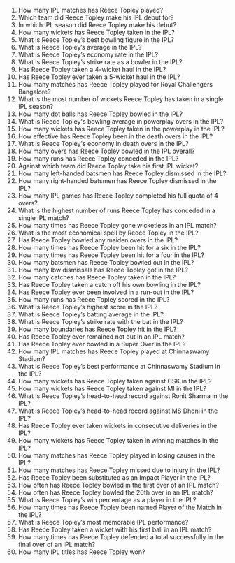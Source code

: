 1. How many IPL matches has Reece Topley played?  
2. Which team did Reece Topley make his IPL debut for?  
3. In which IPL season did Reece Topley make his debut?  
4. How many wickets has Reece Topley taken in the IPL?  
5. What is Reece Topley’s best bowling figure in the IPL?  
6. What is Reece Topley’s average in the IPL?  
7. What is Reece Topley’s economy rate in the IPL?  
8. What is Reece Topley’s strike rate as a bowler in the IPL?  
9. Has Reece Topley taken a 4-wicket haul in the IPL?  
10. Has Reece Topley ever taken a 5-wicket haul in the IPL?  
11. How many matches has Reece Topley played for Royal Challengers Bangalore?  
12. What is the most number of wickets Reece Topley has taken in a single IPL season?  
13. How many dot balls has Reece Topley bowled in the IPL?  
14. What is Reece Topley's bowling average in powerplay overs in the IPL?  
15. How many wickets has Reece Topley taken in the powerplay in the IPL?  
16. How effective has Reece Topley been in the death overs in the IPL?  
17. What is Reece Topley's economy in death overs in the IPL?  
18. How many overs has Reece Topley bowled in the IPL overall?  
19. How many runs has Reece Topley conceded in the IPL?  
20. Against which team did Reece Topley take his first IPL wicket?  
21. How many left-handed batsmen has Reece Topley dismissed in the IPL?  
22. How many right-handed batsmen has Reece Topley dismissed in the IPL?  
23. How many IPL games has Reece Topley completed his full quota of 4 overs?  
24. What is the highest number of runs Reece Topley has conceded in a single IPL match?  
25. How many times has Reece Topley gone wicketless in an IPL match?  
26. What is the most economical spell by Reece Topley in the IPL?  
27. Has Reece Topley bowled any maiden overs in the IPL?  
28. How many times has Reece Topley been hit for a six in the IPL?  
29. How many times has Reece Topley been hit for a four in the IPL?  
30. How many batsmen has Reece Topley bowled out in the IPL?  
31. How many lbw dismissals has Reece Topley got in the IPL?  
32. How many catches has Reece Topley taken in the IPL?  
33. Has Reece Topley taken a catch off his own bowling in the IPL?  
34. Has Reece Topley ever been involved in a run-out in the IPL?  
35. How many runs has Reece Topley scored in the IPL?  
36. What is Reece Topley’s highest score in the IPL?  
37. What is Reece Topley’s batting average in the IPL?  
38. What is Reece Topley’s strike rate with the bat in the IPL?  
39. How many boundaries has Reece Topley hit in the IPL?  
40. Has Reece Topley ever remained not out in an IPL match?  
41. Has Reece Topley ever bowled in a Super Over in the IPL?  
42. How many IPL matches has Reece Topley played at Chinnaswamy Stadium?  
43. What is Reece Topley’s best performance at Chinnaswamy Stadium in the IPL?  
44. How many wickets has Reece Topley taken against CSK in the IPL?  
45. How many wickets has Reece Topley taken against MI in the IPL?  
46. What is Reece Topley’s head-to-head record against Rohit Sharma in the IPL?  
47. What is Reece Topley’s head-to-head record against MS Dhoni in the IPL?  
48. Has Reece Topley ever taken wickets in consecutive deliveries in the IPL?  
49. How many wickets has Reece Topley taken in winning matches in the IPL?  
50. How many matches has Reece Topley played in losing causes in the IPL?  
51. How many matches has Reece Topley missed due to injury in the IPL?  
52. Has Reece Topley been substituted as an Impact Player in the IPL?  
53. How often has Reece Topley bowled in the first over of an IPL match?  
54. How often has Reece Topley bowled the 20th over in an IPL match?  
55. What is Reece Topley’s win percentage as a player in the IPL?  
56. How many times has Reece Topley been named Player of the Match in the IPL?  
57. What is Reece Topley’s most memorable IPL performance?  
58. Has Reece Topley taken a wicket with his first ball in an IPL match?  
59. How many times has Reece Topley defended a total successfully in the final over of an IPL match?  
60. How many IPL titles has Reece Topley won?